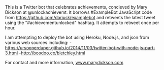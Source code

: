 This is a Twitter bot that celebrates achievements, concieved by Mary Dickson at @unlockachievemt. It borrows #ExampleBot JavaScript code from https://github.com/dariusk/examplebot and retweets the latest tweet using the "#achievementunlocked" hashtag. It attempts to retweet once per hour.

I am attempting to deploy the bot using Heroku, Node.js, and json from various web sources including:
-https://ursooperduper.github.io/2014/11/03/twitter-bot-with-node-js-part-3.html
-http://boodoo.co/bletchley.html

For contact and more information, www.marydickson.com.


